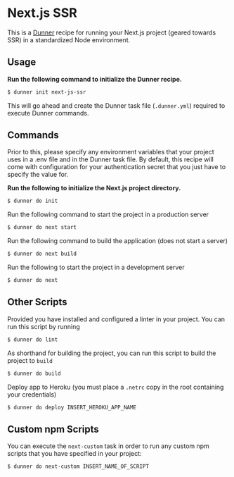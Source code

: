 # Next.js SSR

This is a [Dunner](https://github.com/leopardslab/dunner) recipe for running your Next.js project (geared towards SSR) in a standardized Node environment.

## Usage

**Run the following command to initialize the Dunner recipe.**

```bash
$ dunner init next-js-ssr
```

This will go ahead and create the Dunner task file (`.dunner.yml`) required to execute Dunner commands.

## Commands

Prior to this, please specify any environment variables that your project uses in a .env file and in the Dunner task file. By default, this recipe will come with configuration for your authentication secret that you just have to specify the value for.

**Run the following to initialize the Next.js project directory.**

```bash
$ dunner do init
```

Run the following command to start the project in a production server

```bash
$ dunner do next start
```

Run the following command to build the application (does not start a server)

```bash
$ dunner do next build
```

Run the following to start the project in a development server

```bash
$ dunner do next
```

## Other Scripts

Provided you have installed and configured a linter in your project. You can run this script by running
```bash
$ dunner do lint
```

As shorthand for building the project, you can run this script to build the project to `build`
```bash
$ dunner do build
```

Deploy app to Heroku (you must place a `.netrc` copy in the root containing your credentials)
```bash
$ dunner do deploy INSERT_HEROKU_APP_NAME
```

## Custom npm Scripts

You can execute the `next-custom` task in order to run any custom npm scripts that you have specified in your project:

```bash
$ dunner do next-custom INSERT_NAME_OF_SCRIPT
```
